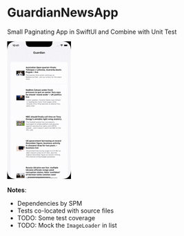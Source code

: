 # GuardianNewsApp

Small Paginating App in SwiftUI and Combine with Unit Test

![example](example.gif)

**Notes**:

- Dependencies by SPM
- Tests co-located with source files
- TODO: Some test coverage
- TODO: Mock the `ImageLoader` in list 
